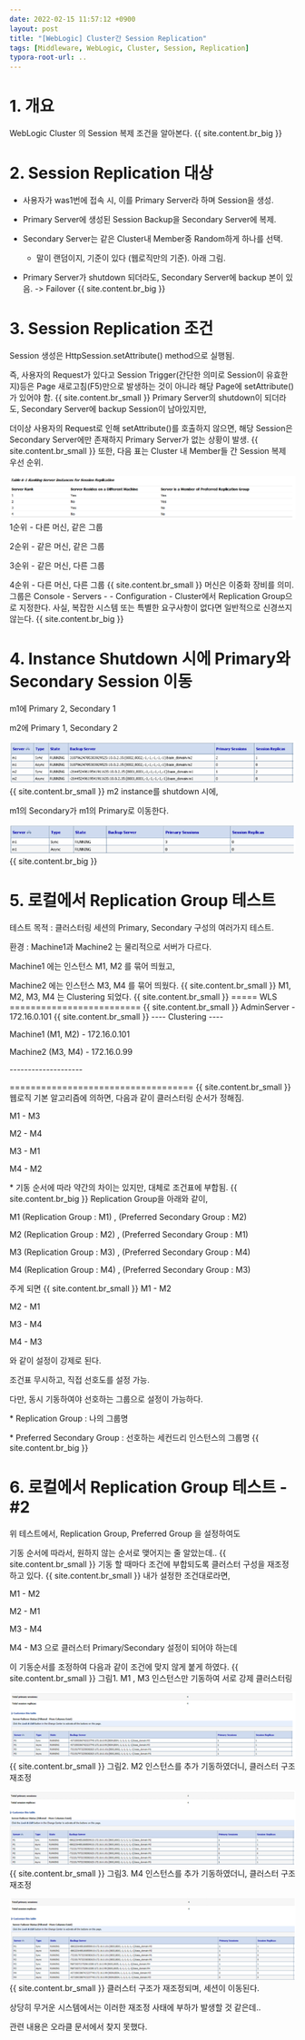 ```yaml
---
date: 2022-02-15 11:57:12 +0900
layout: post
title: "[WebLogic] Cluster간 Session Replication"
tags: [Middleware, WebLogic, Cluster, Session, Replication]
typora-root-url: ..
---
```



# 1. 개요

WebLogic Cluster 의 Session 복제 조건을 알아본다.
{{ site.content.br_big }}
# 2. Session Replication 대상

- 사용자가 was1번에 접속 시, 이를 Primary Server라 하며 Session을 생성.
- Primary Server에 생성된 Session Backup을 Secondary Server에 복제.
- Secondary Server는 같은 Cluster내 Member중 Random하게 하나를 선택.
  - 말이 랜덤이지, 기준이 있다 (웹로직만의 기준). 아래 그림.

- Primary Server가 shutdown 되더라도, Secondary Server에 backup 본이 있음. -> Failover
{{ site.content.br_big }}
# 3. Session Replication 조건

Session 생성은 HttpSession.setAttribute() method으로 실행됨.

즉, 사용자의 Request가 있다고 Session Trigger(간단한 의미로 Session이 유효한지)등은 Page 새로고침(F5)만으로 발생하는 것이 아니라 해당 Page에 setAttribute()가 있어야 함.
{{ site.content.br_small }}
Primary Server의 shutdown이 되더라도, Secondary Server에 backup Session이 남아있지만,

더이상 사용자의 Request로 인해 setAttribute()를 호출하지 않으면, 해당 Session은 Secondary Server에만 존재하지 Primary Server가 없는 상황이 발생.
{{ site.content.br_small }}
또한, 다음 표는 Cluster 내 Member들 간 Session 복제 우선 순위.

![Session-Replication_1](/../assets_copy/posts/images/WebLogic/Session-Replication_1.png)
1순위 - 다른 머신, 같은 그룹

2순위 - 같은 머신, 같은 그룹

3순위 - 같은 머신, 다른 그룹

4순위 - 다른 머신, 다른 그룹
{{ site.content.br_small }}
머신은 이중화 장비를 의미. 그룹은 Console - Servers - <instance> - Configuration - Cluster에서 Replication Group으로 지정한다. 사실, 복잡한 시스템 또는 특별한 요구사항이 없다면 일반적으로 신경쓰지 않는다.
{{ site.content.br_big }}
# 4. Instance Shutdown 시에 Primary와 Secondary Session 이동

m1에 Primary 2, Secondary 1

m2에 Primary 1, Secondary 2

![Session-Replication_2](/../assets_copy/posts/images/WebLogic/Session-Replication_2.png){{ site.content.br_small }}
m2 instance를 shutdown 시에,

m1의 Secondary가 m1의 Primary로 이동한다.

![Session-Replication_3](/../assets_copy/posts/images/WebLogic/Session-Replication_3.png){{ site.content.br_big }}
# 5. 로컬에서 Replication Group 테스트

테스트 목적 : 클러스터링 세션의 Primary, Secondary 구성의 여러가지 테스트.

환경 : Machine1과 Machine2 는 물리적으로 서버가 다르다.

Machine1 에는 인스턴스 M1, M2 를 묶어 띄웠고,

Machine2 에는 인스턴스 M3, M4 를 묶어 띄웠다.
{{ site.content.br_small }}
M1, M2, M3, M4 는 Clustering 되었다.
{{ site.content.br_small }}
===== WLS =========================
{{ site.content.br_small }}
AdminServer - 172.16.0.101
{{ site.content.br_small }}
---- Clustering ----

Machine1 (M1, M2) - 172.16.0.101

Machine2 (M3, M4) - 172.16.0.99

\--------------------

===================================
{{ site.content.br_small }}
웹로직 기본 알고리즘에 의하면, 다음과 같이 클러스터링 순서가 정해짐.

M1 - M3

M2 - M4

M3 - M1

M4 - M2

\* 기동 순서에 따라 약간의 차이는 있지만, 대체로 조건표에 부합됨.
{{ site.content.br_big }}
Replication Group을 아래와 같이,

M1 (Replication Group : M1) , (Preferred Secondary Group : M2)

M2 (Replication Group : M2) , (Preferred Secondary Group : M1)

M3 (Replication Group : M3) , (Preferred Secondary Group : M4)

M4 (Replication Group : M4) , (Preferred Secondary Group : M3)

주게 되면
{{ site.content.br_small }}
M1 - M2

M2 - M1

M3 - M4

M4 - M3

와 같이 설정이 강제로 된다.

조건표 무시하고, 직접 선호도를 설정 가능.

다만, 동시 기동하여야 선호하는 그룹으로 설정이 가능하다.

\* Replication Group : 나의 그룹명

\* Preferred Secondary Group : 선호하는 세컨드리 인스턴스의 그룹명
{{ site.content.br_big }}
# 6. 로컬에서 Replication Group 테스트 - #2

위 테스트에서, Replication Group, Preferred Group 을 설정하여도

기동 순서에 따라서, 원하지 않는 순서로 맺어지는 줄 알았는데..
{{ site.content.br_small }}
기동 할 때마다 조건에 부합되도록 클러스터 구성을 재조정 하고 있다.
{{ site.content.br_small }}
내가 설정한 조건대로라면,

M1 - M2

M2 - M1

M3 - M4

M4 - M3 으로 클러스터 Primary/Secondary 설정이 되어야 하는데

이 기동순서를 조정하여 다음과 같이 조건에 맞지 않게 붙게 하였다.
{{ site.content.br_small }}
그림1. M1 , M3 인스턴스만 기동하여 서로 강제 클러스터링

![Session-Replication_4](/../assets_copy/posts/images/WebLogic/Session-Replication_4.png){{ site.content.br_small }}
그림2. M2 인스턴스를 추가 기동하였더니, 클러스터 구조 재조정

![Session-Replication_5](/../assets_copy/posts/images/WebLogic/Session-Replication_5.png){{ site.content.br_small }}
그림3. M4 인스턴스를 추가 기동하였더니, 클러스터 구조 재조정

![Session-Replication_6](/../assets_copy/posts/images/WebLogic/Session-Replication_6.png){{ site.content.br_small }}
클러스터 구조가 재조정되며, 세션이 이동된다.

상당히 무거운 시스템에서는 이러한 재조정 사태에 부하가 발생할 것 같은데..

관련 내용은 오라클 문서에서 찾지 못했다.

